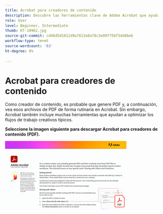 ```yaml
---
title: Acrobat para creadores de contenido
description: Descubre las herramientas clave de Adobe Acrobat que ayudan a agilizar los flujos de trabajo creativos
role: User
level: Beginner, Intermediate
thumb: KT-10962.jpg
source-git-commit: cd46d5d1011d9a7613e8a78c3e89f75bf34d8beb
workflow-type: tm+mt
source-wordcount: '63'
ht-degree: 0%

---
```


# Acrobat para creadores de contenido

Como creador de contenido, es probable que genere PDF y, a continuación, vea esos archivos de PDF de forma rutinaria en Acrobat. Sin embargo, Acrobat también incluye muchas herramientas que ayudan a optimizar los flujos de trabajo creativos típicos.

**Seleccione la imagen siguiente para descargar Acrobat para creadores de contenido (PDF).**

[![Imagen de tutorial de Acrobat](assets/AcrobatforContentCreators_400.jpg)](assets/AcrobatforContentCreators.pdf)
